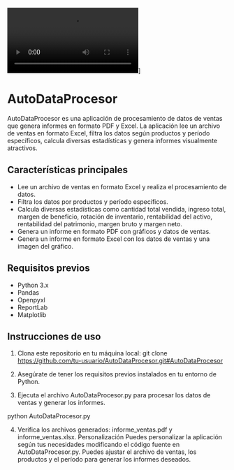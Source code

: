 ![AutoDataProcesor](https://res.cloudinary.com/dd8wdqyeb/video/upload/v1686620576/informe_ventas_qdsk18.mp4)]

# AutoDataProcesor

AutoDataProcesor es una aplicación de procesamiento de datos de ventas que genera informes en formato PDF y Excel. La aplicación lee un archivo de ventas en formato Excel, filtra los datos según productos y período específicos, calcula diversas estadísticas y genera informes visualmente atractivos.

## Características principales

- Lee un archivo de ventas en formato Excel y realiza el procesamiento de datos.
- Filtra los datos por productos y período específicos.
- Calcula diversas estadísticas como cantidad total vendida, ingreso total, margen de beneficio, rotación de inventario, rentabilidad del activo, rentabilidad del patrimonio, margen bruto y margen neto.
- Genera un informe en formato PDF con gráficos y datos de ventas.
- Genera un informe en formato Excel con los datos de ventas y una imagen del gráfico.

## Requisitos previos

- Python 3.x
- Pandas
- Openpyxl
- ReportLab
- Matplotlib

## Instrucciones de uso

1. Clona este repositorio en tu máquina local: git clone https://github.com/tu-usuario/AutoDataProcesor.git#AutoDataProcesor

2. Asegúrate de tener los requisitos previos instalados en tu entorno de Python.

3. Ejecuta el archivo AutoDataProcesor.py para procesar los datos de ventas y generar los informes.

python AutoDataProcesor.py

4. Verifica los archivos generados: informe_ventas.pdf y informe_ventas.xlsx.
Personalización
Puedes personalizar la aplicación según tus necesidades modificando el código fuente en AutoDataProcesor.py. Puedes ajustar el archivo de ventas, los productos y el período para generar los informes deseados.
